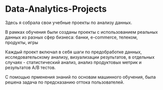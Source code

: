 # Data-Analytics-Projects
Здесь я собрала свои учебные проекты по анализу данных.

В рамках обучения были созданы проекты с использованием реальных данных из разных сфер бизнеса: банки, e-commerce, телеком, продукты, игры

Каждый проект включал в себя шаги по предобработке данных, исследовательскому анализу, визуализации результатов, в отдельных случаях - статистический анализ, анализ продуктовых метрик и результатов А/B тестов.

С помощью прменения знаний по основам машинного обучения, была решена задача по предсказанию оттока пользователей.

